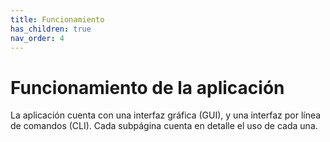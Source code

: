 ```yaml
---
title: Funcionamiento
has_children: true
nav_order: 4
---
```

# Funcionamiento de la aplicación

La aplicación cuenta con una interfaz gráfica (GUI), y una interfaz por línea de comandos (CLI). Cada subpágina cuenta en detalle el uso de cada una.

